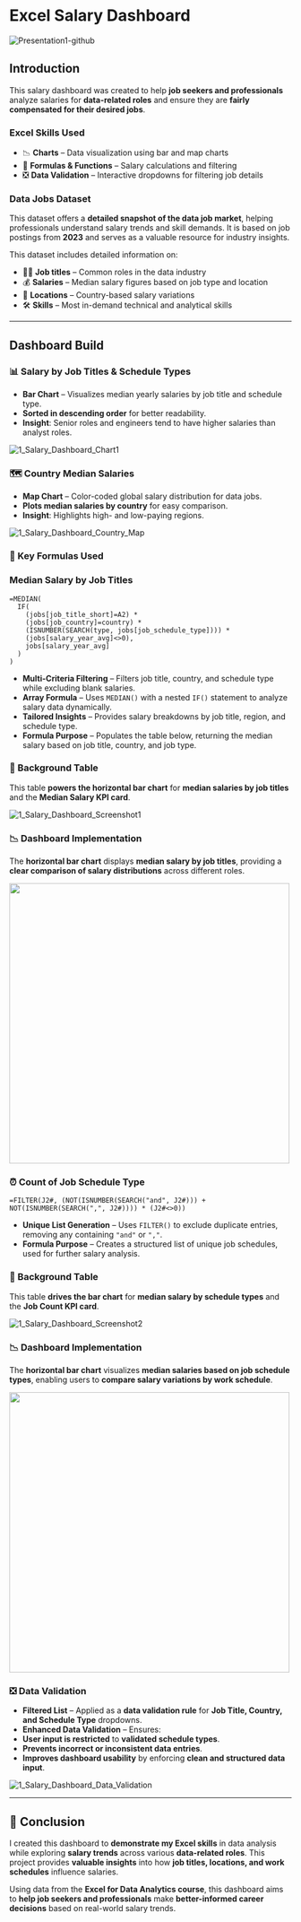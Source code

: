 #  Excel Salary Dashboard  
![Presentation1-github](https://github.com/user-attachments/assets/322a9c73-8513-4638-9dde-df7f1185a194)

## Introduction  
This salary dashboard was created to help **job seekers and professionals** analyze salaries for **data-related roles** and ensure they are **fairly compensated for their desired jobs**.        

### Excel Skills Used  
- 📉 **Charts** – Data visualization using bar and map charts  
- 🧮 **Formulas & Functions** – Salary calculations and filtering  
- ❎ **Data Validation** – Interactive dropdowns for filtering job details  

### Data Jobs Dataset  
This dataset offers a **detailed snapshot of the data job market**, helping professionals understand salary trends and skill demands. It is based on job postings from **2023** and serves as a valuable resource for industry insights.  

This dataset includes detailed information on:  
- 👨‍💼 **Job titles** – Common roles in the data industry  
- 💰 **Salaries** – Median salary figures based on job type and location  
- 📍 **Locations** – Country-based salary variations  
- 🛠️ **Skills** – Most in-demand technical and analytical skills  

---

## Dashboard Build  

### 📊 Salary by Job Titles & Schedule Types  
- **Bar Chart** – Visualizes median yearly salaries by job title and schedule type.  
- **Sorted in descending order** for better readability.  
- **Insight**: Senior roles and engineers tend to have higher salaries than analyst roles.  

![1_Salary_Dashboard_Chart1](https://github.com/user-attachments/assets/e2795cc0-9e20-46d9-8d46-c003d09a4df7)

### 🗺️ Country Median Salaries  
- **Map Chart** – Color-coded global salary distribution for data jobs.  
- **Plots median salaries by country** for easy comparison.  
- **Insight**: Highlights high- and low-paying regions.  

![1_Salary_Dashboard_Country_Map](https://github.com/user-attachments/assets/2212e326-fed4-47de-b922-6a0d98872e75)

### 🧮 Key Formulas Used  

### Median Salary by Job Titles  
```excel
=MEDIAN(
  IF(
    (jobs[job_title_short]=A2) *
    (jobs[job_country]=country) *
    (ISNUMBER(SEARCH(type, jobs[job_schedule_type]))) * 
    (jobs[salary_year_avg]<>0), 
    jobs[salary_year_avg]
  )
)
```
-  **Multi-Criteria Filtering** – Filters job title, country, and schedule type while excluding blank salaries.  
-  **Array Formula** – Uses `MEDIAN()` with a nested `IF()` statement to analyze salary data dynamically.  
-  **Tailored Insights** – Provides salary breakdowns by job title, region, and schedule type.  
-  **Formula Purpose** – Populates the table below, returning the median salary based on job title, country, and job type.  

### 📑 Background Table  

This table **powers the horizontal bar chart** for **median salaries by job titles** and the **Median Salary KPI card**.  

![1_Salary_Dashboard_Screenshot1](https://github.com/user-attachments/assets/cda21195-1af7-4182-b51e-2a5cc749f49e)

### 📉 Dashboard Implementation  

The **horizontal bar chart** displays **median salary by job titles**, providing a **clear comparison of salary distributions** across different roles.  

<img src="https://github.com/user-attachments/assets/e5e78345-f9bc-4ad3-8dcf-cf30e87a2b82" width="500"/>

### ⏰ Count of Job Schedule Type  

```excel
=FILTER(J2#, (NOT(ISNUMBER(SEARCH("and", J2#))) + NOT(ISNUMBER(SEARCH(",", J2#)))) * (J2#<>0))
```
-  **Unique List Generation** – Uses `FILTER()` to exclude duplicate entries, removing any containing `"and"` or `","`.  
-  **Formula Purpose** – Creates a structured list of unique job schedules, used for further salary analysis.  

### 📑 Background Table  

This table **drives the bar chart** for **median salary by schedule types** and the **Job Count KPI card**.  

![1_Salary_Dashboard_Screenshot2](https://github.com/user-attachments/assets/e10d7232-1b0b-497c-b31b-032ae93854c7)

### 📉 Dashboard Implementation  

The **horizontal bar chart** visualizes **median salaries based on job schedule types**, enabling users to **compare salary variations by work schedule**.  

<img src="https://github.com/user-attachments/assets/b191b8ac-b357-4dc3-9216-220c62427832" width="500"/>

### ❎ Data Validation  

- **Filtered List** – Applied as a **data validation rule** for **Job Title, Country, and Schedule Type** dropdowns.  
- **Enhanced Data Validation** – Ensures:  
- **User input is restricted** to **validated schedule types**.  
- **Prevents incorrect or inconsistent data entries**.  
- **Improves dashboard usability** by enforcing **clean and structured data input**.  

 ![1_Salary_Dashboard_Data_Validation](https://github.com/user-attachments/assets/32ed2bc5-8260-4086-ba24-e5218ecf58d4)

---

## 🏁 Conclusion  

I created this dashboard to **demonstrate my Excel skills** in data analysis while exploring **salary trends** across various **data-related roles**. This project provides **valuable insights** into how **job titles, locations, and work schedules** influence salaries.  

Using data from the **Excel for Data Analytics course**, this dashboard aims to **help job seekers and professionals** make **better-informed career decisions** based on real-world salary trends.  


